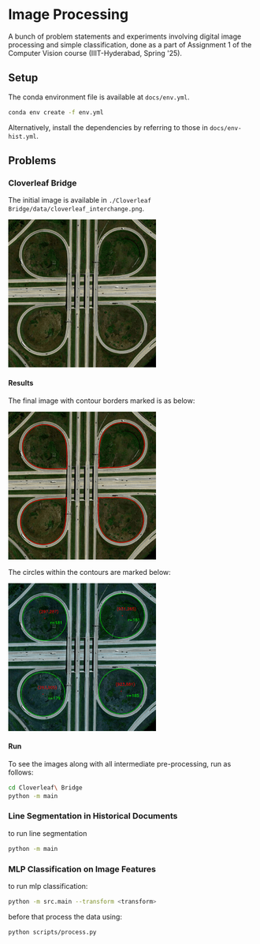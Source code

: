# Image Processing 
A bunch of problem statements and experiments involving digital image processing and simple classification, done as a part of Assignment 1 of the Computer Vision course (IIIT-Hyderabad, Spring '25). 

## Setup 
The conda environment file is available at `docs/env.yml`.  
```sh 
conda env create -f env.yml
```

Alternatively, install the dependencies by referring to those in `docs/env-hist.yml`. 

## Problems  

### Cloverleaf Bridge 

The initial image is available in `./Cloverleaf Bridge/data/cloverleaf_interchange.png`. 

<img src="Cloverleaf Bridge/data/cloverleaf_interchange.png" alt="final image" width="300">

#### Results 
The final image with contour borders marked is as below: 

<img src="./Cloverleaf Bridge/res/contour borders.png" alt="final image" width="300">

The circles within the contours are marked below:

<img src="./Cloverleaf Bridge/res/marked circles.png" alt="final image" width="300">

#### Run 
To see the images along with all intermediate pre-processing, run as follows: 
```sh 
cd Cloverleaf\ Bridge
python -m main
```

### Line Segmentation in Historical Documents 
to run line segmentation
```sh
python -m main 
```

### MLP Classification on Image Features 
to run mlp classification:
```sh 
python -m src.main --transform <transform> 
```

before that process the data using:
```sh 
python scripts/process.py 
```
